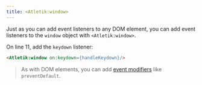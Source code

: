 ```yaml
---
title: <Atletik:window>
---
```


Just as you can add event listeners to any DOM element, you can add event listeners to the `window` object with `<Atletik:window>`.

On line 11, add the `keydown` listener:

```html
<Atletik:window on:keydown={handleKeydown}/>
```

> As with DOM elements, you can add [event modifiers](/tutorial/event-modifiers) like `preventDefault`.
